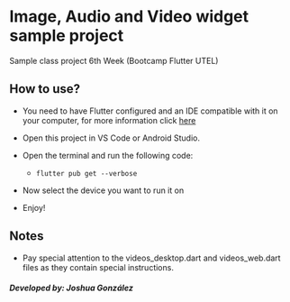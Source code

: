# Image, Audio and Video widget sample project

Sample class project 6th Week (Bootcamp Flutter UTEL) 

## How to use?

- You need to have Flutter configured and an IDE compatible with it on your computer, for more information click [here](https://docs.flutter.dev)

- Open this project in VS Code or Android Studio.

- Open the terminal and run the following code:

    - `flutter pub get --verbose`

- Now select the device you want to run it on

- Enjoy!

## Notes

- Pay special attention to the videos_desktop.dart and videos_web.dart files as they contain special instructions.

##### Developed by: Joshua González